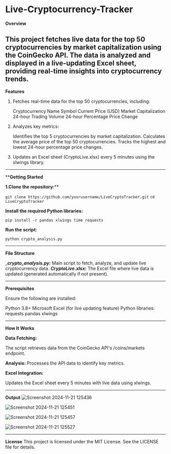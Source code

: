 # Live-Cryptocurrency-Tracker

**Overview**

This project fetches live data for the top 50 cryptocurrencies by market capitalization using the CoinGecko API. The data is analyzed and displayed in a live-updating Excel sheet, providing real-time insights into cryptocurrency trends.
---

**Features**

1. Fetches real-time data for the top 50 cryptocurrencies, including:

   Cryptocurrency Name
   Symbol
   Current Price (USD)
   Market Capitalization
   24-hour Trading Volume
   24-hour Percentage Price Change

2. Analyzes key metrics:

   Identifies the top 5 cryptocurrencies by market capitalization.
   Calculates the average price of the top 50 cryptocurrencies.
   Tracks the highest and lowest 24-hour percentage price changes.

3. Updates an Excel sheet (CryptoLive.xlsx) every 5 minutes using the xlwings library.
---

****Getting Started**

**1.Clone the repository:****

```git clone https://github.com/yourusername/LiveCryptoTracker.git```
```cd LiveCryptoTracker```

**Install the required Python libraries:**

```pip install -r pandas xlwings time requests```

**Run the script:**

```python crypto_analysis.py```

---

**File Structure**

__**crypto_analysis.py:**_ Main script to fetch, analyze, and update live cryptocurrency data.
_**CryptoLive.xlsx:**_ The Excel file where live data is updated (generated automatically if not present).

---

**Prerequisites**

Ensure the following are installed:

Python 3.8+
Microsoft Excel (for live updating feature)
Python libraries:
   requests
   pandas
   xlwings

---

**How It Works**

**Data Fetching:**

The script retrieves data from the CoinGecko API's /coins/markets endpoint.

**Analysis:**
Processes the API data to identify key metrics.

**Excel Integration:**

Updates the Excel sheet every 5 minutes with live data using xlwings.

---
**Output**
![Screenshot 2024-11-21 125436](https://github.com/user-attachments/assets/ad5e1532-c523-41c4-b0c1-792233e5ccda)

![Screenshot 2024-11-21 125451](https://github.com/user-attachments/assets/c4365520-e7ce-4569-8783-839c9022907b)

![Screenshot 2024-11-21 125457](https://github.com/user-attachments/assets/990a0cf4-9e91-491f-8731-446ceece0d3f)

![Screenshot 2024-11-21 125527](https://github.com/user-attachments/assets/5b5a30ac-b946-475e-bd28-2bf7d1082160)

---

**License**
This project is licensed under the MIT License. See the LICENSE file for details.
